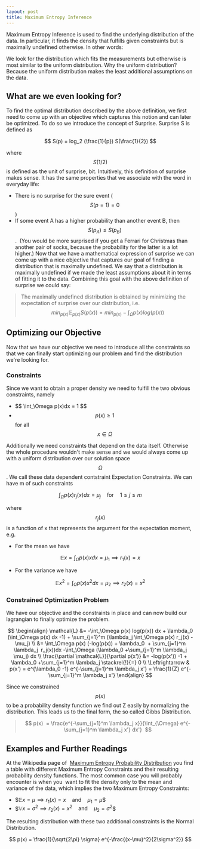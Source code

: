 ```yaml
---
layout: post
title: Maximum Entropy Inference
---
```


Maximum Entropy Inference is used to find the underlying distribution of the data. In particular, it finds the density that fulfills given constraints but is maximally undefined otherwise. In other words:

We look for the distribution which fits the measurements but otherwise is most similar to the uniform distribution.
Why the uniform distribution? Because the uniform distribution makes the least additional assumptions on the data.

## What are we even looking for?

To find the optimal distribution described by the above definition, we first need to come up with an objective which captures this notion and can later be optimized. To do so we introduce the concept of Surprise. Surprise S is defined as

$$ S(p) = log_2 (\frac{1}{p}) S(\frac{1}{2}) $$

where $$S(1/2)$$ is defined as the unit of surprise, bit. Intuitively, this definition of surprise makes sense. It has the same properties that we associate with the word in everyday life:

* There is no surprise for the sure event ($$S(p=1)=0$$)
* If some event A has a higher probability than another event B, then $$S(p_A) \leq S(p_B)$$.  (You would be more surprised if you get a Ferrari for Christmas than another pair of socks, because the probability for the latter is a lot higher.)
Now that we have a mathematical expression of surprise we can come up with a nice objective that captures our goal of finding a distribution that is maximally undefined. We say that a distribution is maximally undefined if we made the least assumptions about it in terms of fitting it to the data. Combining this goal with the above definition of surprise we could say:

>The maximally undefined distribution is obtained by minimizing the expectation of surprise over our distribution, i.e.
> $$ min_{p(x)} \mathbb{E}_{p(x)}S(p(x)) = min_{p(x)} - \int_\Omega p(x) log(p(x)) $$

## Optimizing our Objective 

Now that we have our objective we need to introduce all the constraints so that we can finally start optimizing our problem and find the distribution we're looking for.

### Constraints

Since we want to obtain a proper density we need to fulfill the two obvious constraints, namely
* \$$ \int_\Omega p(x)dx = 1 $$
* $$ p(x) \geq 1 $$ for all $$ x \in \Omega $$ 

Additionally we need constraints that depend on the data itself. Otherwise the whole procedure wouldn't make sense and we would always come up with a uniform distribution over our solution space $$ \Omega  $$. We call these data dependent contstraint Expectation Constraints. We can have m of such constraints 

$$\int_\Omega p(x)r_j(x) dx = \mu_j \quad \text{for} \quad 1 \leq j \leq m$$

where $$ r_j(x) $$ is a function of x that represents the argument for the expectation moment, e.g.
* For the mean we have  

$$\mathbb{E}x =\int_\Omega p(x)x dx = \mu_1  \implies r_1(x) = x$$
* For the variance we have  

$$\mathbb{E}x^2 =\int_\Omega p(x)x^2 dx =  \mu_2  \implies r_2(x) = x^2$$

### Constrained Optimization Problem

We have our objective and the constraints in place and can now build our lagrangian to finally optimize the problem.

$$ \begin{align} 
\mathcal{L} &= -\int_\Omega p(x) log(p(x)) dx + \lambda_0 (\int_\Omega p(x) dx -1) + \sum_{j=1}^m (\lambda_j \int_\Omega p(x) r_j(x) - \mu_j) \\ &= \int_\Omega p(x) (-log(p(x)) + \lambda_0  + \sum_{j=1}^m \lambda_j  r_j(x))dx -\int_\Omega (\lambda_0 +\sum_{j=1}^m \lambda_j \mu_j) dx \\ \frac{\partial \mathcal{L}}{\partial p(x')} &= -log(p(x')) -1 + \lambda_0 +\sum_{j=1}^m \lambda_j \stackrel{!}{=} 0 \\ \Leftrightarrow & p(x') = e^{\lambda_0 -1} e^{-\sum_{j=1}^m \lambda_j x'} = \frac{1}{Z} e^{-\sum_{j=1}^m \lambda_j x'} 
\end{align} $$

Since we constrained $$ p(x) $$ to be a probability density function we find out Z easily by normalizing the distribution. This leads us to the final form, the so called Gibbs Distribution.

> $$ p(x)  = \frac{e^{-\sum_{j=1}^m \lambda_j x}}{\int_{\Omega} e^{-\sum_{j=1}^m \lambda_j x'} dx'}  $$

## Examples and Further Readings

At the Wikipedia page of  [Maximum Entropy Probability Distribution](https://en.wikipedia.org/wiki/Maximum_entropy_probability_distribution) you find a table with different Maximum Entropy Constraints and their resulting probability density functions. The most common case you will probably encounter is when you  want to fit the density only to the mean and variance of the data, which implies the two Maximum Entropy Constraints:

* \$$\mathbb{E}x =  \mu  \implies r_1(x) = x \quad \text{and} \quad \mu_1 = \mu$$
* \$$\mathbb{V}x =  \sigma^2  \implies r_2(x) = x^2 \quad \text{and} \quad \mu_2 = \sigma^2$$  

The resulting distribution with these two additional constraints is the Normal Distribution. 

$$ p(x) = \frac{1}{\sqrt{2\pi} \sigma} e^{-\frac{(x-\mu)^2}{2\sigma^2}} $$
